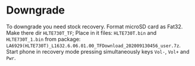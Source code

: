 # Downgrade

To downgrade you need stock recovery.
Format microSD card as Fat32.
Make there dir `HLTE730T_TF`;
Place in it files: `HLTE730T.bin` and `HLTE730T_1.bin` from package: `LA6929(HLTE730T)_L1632.6.06.01.00_TFDownload_202009130456_user.7z`.
Start phone in recovery mode pressing simultaneously keys `Vol-`, `Vol+` and `Pwr`.
